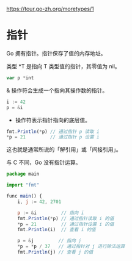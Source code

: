 https://tour.go-zh.org/moretypes/1

# 指针
Go 拥有指针。指针保存了值的内存地址。

类型 *T 是指向 T 类型值的指针，其零值为 nil。

```js
var p *int
```
& 操作符会生成一个指向其操作数的指针。

```js
i := 42
p = &i
```

* 操作符表示指针指向的底层值。
```js
fmt.Println(*p) // 通过指针 p 读取 i
*p = 21         // 通过指针 p 设置 i
```
这也就是通常所说的「解引用」或「间接引用」。

与 C 不同，Go 没有指针运算。

```js
package main

import "fmt"

func main() {
	i, j := 42, 2701

	p := &i         // 指向 i
	fmt.Println(*p) // 通过指针读取 i 的值
	*p = 21         // 通过指针设置 i 的值
	fmt.Println(i)  // 查看 i 的值

	p = &j         // 指向 j
	*p = *p / 37   // 通过指针对 j 进行除法运算
	fmt.Println(j) // 查看 j 的值
```

